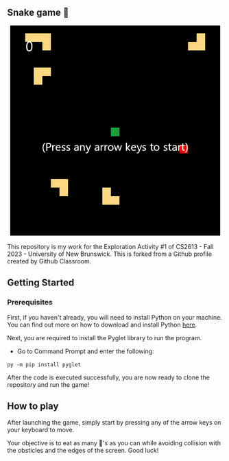 ## Snake game 🐍
<p align="center">
  <img src="https://github.com/CS2613-FA23/explorationactivity1-anh-tran2106/blob/main/gif/snake_gif.gif" alt="animated" />
</p>

This repository is my work for the Exploration Activity #1 of CS2613 - Fall 2023 - University of New Brunswick. This is forked from a Github profile created by Github Classroom.

## Getting Started

### Prerequisites

First, if you haven't already, you will need to install Python on your machine. You can find out more on how to download and install Python [here](https://www.python.org/downloads/).

Next, you are required to install the Pyglet library to run the program.

- Go to Command Prompt and enter the following:
```
py -m pip install pyglet
```

After the code is executed successfully, you are now ready to clone the repository and run the game!

## How to play

After launching the game, simply start by pressing any of the arrow keys on your keyboard to move.

Your objective is to eat as many 🍎's as you can while avoiding collision with the obsticles and the edges of the screen. Good luck!
